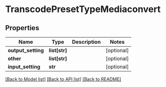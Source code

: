 # TranscodePresetTypeMediaconvert

## Properties
Name | Type | Description | Notes
------------ | ------------- | ------------- | -------------
**output_setting** | **list[str]** |  | [optional] 
**other** | **list[str]** |  | [optional] 
**input_setting** | **str** |  | [optional] 

[[Back to Model list]](../README.md#documentation-for-models) [[Back to API list]](../README.md#documentation-for-api-endpoints) [[Back to README]](../README.md)


